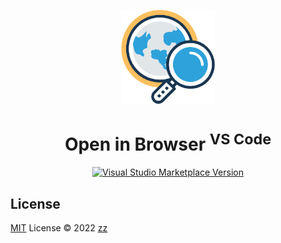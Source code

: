 <p align="center">
<img src="https://raw.githubusercontent.com/holazz/vscode-open-in-browser/main/res/icon.png" height="150">
</p>

<h1 align="center">Open in Browser <sup>VS Code</sup></h1>

<p align="center">
<a href="https://marketplace.visualstudio.com/items?itemName=holazz.open-in-browser" target="__blank"><img src="https://img.shields.io/visual-studio-marketplace/v/holazz.open-in-browser.svg?color=eee&amp;label=VS%20Code%20Marketplace&logo=visual-studio-code" alt="Visual Studio Marketplace Version" /></a>
</p>

## License

[MIT](./LICENSE) License © 2022 [zz](https://github.com/holazz)

